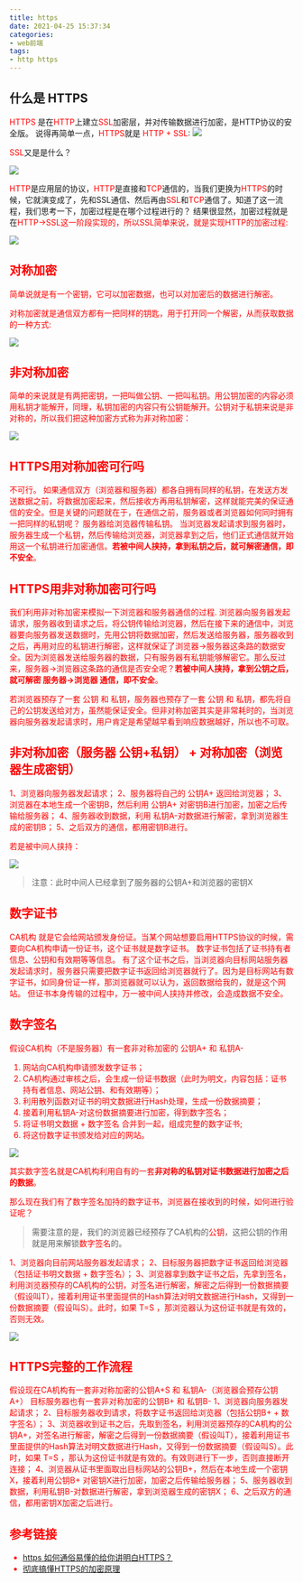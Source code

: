 ```yaml
---
title: https
date: 2021-04-25 15:37:34
categories: 
- web前端
tags:
- http https
---
```


## 什么是 HTTPS

<font color=red>HTTPS</font> 是在<font color=red>HTTP</font>上建立<font color=red>SSL</font>加密层，并对传输数据进行加密，是HTTP协议的安全版。 说得再简单一点，<font color=red>HTTPS</font>就是 <font color=red>HTTP + SSL</font>:
![](/images/http/6.png)


<font color=red>SSL</font>又是是什么？

![](/images/http/5.png)

<font color=red>HTTP</font>是应用层的协议，<font color=red>HTTP</font>是直接和<font color=red>TCP</font>通信的，当我们更换为<font color=red>HTTPS</font>的时候，它就演变成了，先和SSL</font>通信、然后再由<font color=red>SSL</font>和<font color=red>TCP</font>通信了。知道了这一流程，我们思考一下，加密过程是在哪个过程进行的？
结果很显然，加密过程就是在<font color=red>HTTP-><font color=red>SSL</font>这一阶段实现的，所以SSL简单来说，就是实现<font color=red>HTTP</font>的加密过程:

![](/images/http/7.png)


## 对称加密

简单说就是有一个<font color=red>密钥</font>，它可以<font color=red>加密</font>数据，也可以对加密后的数据进行<font color=red>解密</font>。

<font color=red>对称加密</font>就是通信双方都有一把同样的钥匙，用于打开同一个<font color=red>解密</font>，从而获取数据的一种方式:

![](/images/http/8.png)


## 非对称加密

简单的来说就是有两把密钥，一把叫做<font color=red>公钥</font>、一把叫<font color=red>私钥</font>。用公钥加密的内容必须用私钥才能解开，同理，私钥加密的内容只有公钥能解开。公钥对于私钥来说是非对称的，所以我们把这种加密方式称为非对称加密：

![](/images/http/9.png)


## HTTPS用对称加密可行吗

不可行。
如果通信双方（浏览器和服务器）都各自拥有同样的私钥，在发送方发送数据之前，将数据<font color=red>加密</font>起来，然后接收方再用私钥<font color=red>解密</font>，这样就能完美的保证通信的安全。但是关键的问题就在于，在通信之前，服务器或者浏览器如何同时拥有一把同样的私钥呢？
服务器给浏览器传输私钥。 当浏览器发起请求到服务器时，服务器生成一个私钥，然后传输给浏览器，浏览器拿到之后，他们正式通信就开始用这一个私钥进行加密通信。**若被中间人挟持，拿到私钥之后，就可解密通信，即不安全**。

## HTTPS用非对称加密可行吗

我们利用非对称加密来模拟一下浏览器和服务器通信的过程.
浏览器向服务器发起请求，服务器收到请求之后，将公钥传输给浏览器，然后在接下来的通信中，浏览器要向服务器发送数据时，先用公钥将数据加密，然后发送给服务器，服务器收到之后，再用对应的私钥进行解密，这样就保证了<font color=red>浏览器->服务器</font>这条路的数据安全。因为浏览器发送给服务器的数据，只有服务器有私钥能够解密它。那么反过来，<font color=red>服务器->浏览器</font>这条路的通信是否安全呢？**若被中间人挟持，拿到公钥之后，就可解密 服务器->浏览器 通信，即不安全**。


若浏览器预存了一套 <font color=red>公钥</font> 和 <font color=red>私钥</font>，服务器也预存了一套 <font color=red>公钥</font> 和 <font color=red>私钥</font>，都先将自己的公钥发送给对方，虽然能保证安全。但非对称加密其实是非常耗时的，当浏览器向服务器发起请求时，用户肯定是希望越早看到响应数据越好，所以也不可取。


## 非对称加密（服务器 公钥+私钥） + 对称加密（浏览器生成密钥）

1、浏览器向服务器发起请求；
2、服务器将自己的 <font color=red>公钥A+</font> 返回给浏览器；
3、浏览器在本地生成一个<font color=red>密钥B</font>，然后利用 <font color=red>公钥A+</font> 对<font color=red>密钥B</font>进行加密，加密之后传输给服务器；
4、服务器收到数据，利用 <font color=red>私钥A-</font>对数据进行解密，拿到浏览器生成的<font color=red>密钥B</font>；
5、之后双方的通信，都用<font color=red>密钥B</font>进行。

若是被中间人挟持： 

![](/images/http/10.png)

>  注意：此时中间人已经拿到了服务器的公钥A+和浏览器的密钥X


## 数字证书

<font color=red>CA机构</font> 就是它会给网站颁发<font color=red>身份证</font>。当某个网站想要启用HTTPS协议的时候，需要向CA机构申请一份证书，这个证书就是数字证书。
<font color=red>数字证书包括了证书持有者信息、公钥和有效期等等信息。</font>
有了这个证书之后，当浏览器向目标网站服务器发起请求时，服务器只需要把数字证书返回给浏览器就行了。因为是目标网站有数字证书，如同身份证一样，那浏览器就可以认为，返回数据给我的，就是这个网站。
但证书本身传输的过程中，万一被中间人挟持并修改，会造成数据不安全。



## 数字签名

假设CA机构（不是服务器）有一套非对称加密的 <font color=red>公钥A+</font> 和 <font color=red>私钥A-</font>
1. 网站向CA机构申请颁发数字证书；
2. CA机构通过审核之后，会生成一份证书数据（此时为明文，内容包括：证书持有者信息、网站公钥、和有效期等）；
3. 利用散列函数对证书的明文数据进行<font>Hash</font>处理，生成一份<font color=red>数据摘要</font>；
4. 接着利用<font color=red>私钥A-</font>对这份<font color=red>数据摘</font>要进行加密，得到<font color=red>数字签名</font>；
5. 将<font color=red>证书明文数据</font> + <font color=red>数字签名</font> 合并到一起，组成完整的<font color=red>数字证书</font>;
5. 将这份数字证书颁发给对应的网站。

![](/images/http/11.png)

其实<font color=red>数字签名</font>就是CA机构利用自有的一套**非对称的私钥对证书数据进行加密之后的数据**。

那么现在我们有了数字签名加持的数字证书，浏览器在接收到的时候，如何进行验证呢？

> 需要注意的是，我们的浏览器已经预存了CA机构的<font color=red>公钥</font>，这把公钥的作用就是用来解锁<font color=red>数字签名</font>的。

1、浏览器向目前网站服务器发起请求；
2、目标服务器把<font color=red>数字证书</font>返回给浏览器（包括证书明文数据 + 数字签名）；
3、浏览器拿到数字证书之后，先拿到<font color=red>签名</font>，利用浏览器预存的CA机构的公钥，对<font color=red><font color=red>签名</font>进行解密，解密之后得到一份<font color=red>数据摘要</font>（假设叫<font color=red>T</font>），接着利用证书里面提供的Hash算法对明文数据进行<font color=red>Hash</font>，又得到一份<font color=red>数据摘要</font>（假设叫<font color=red>S</font>）。此时，如果 <font color=red>T=S</font> ，那浏览器认为这份证书就是有效的，否则无效。

![](/images/http/12.png)

## HTTPS完整的工作流程


假设现在CA机构有一套非对称加密的<font color=red>公钥A+S</font> 和 <font color=red>私钥A-</font>（浏览器会预存<font color=red>公钥A+</font>）
目标服务器也有一套非对称加密的<font color=red>公钥B+</font> 和 <font color=red>私钥B-</font>
1、浏览器向服务器发起请求；
2、目标服务器收到请求，将<font color=red>数字证书</font>返回给浏览器（包括<font color=red>公钥B+</font> + 数字签名）；
3、浏览器收到证书之后，先取到<font color=red>签名</font>，利用浏览器预存的CA机构的<font color=red>公钥A+</font>，对<font color=red>签名</font>进行解密，解密之后得到一份<font color=red>数据摘要</font>（假设叫<font color=red>T</font>），接着利用证书里面提供的<font color=red>Hash算法</font>对<font color=red>明文数据</font>进行<font color=red>Hash</font>，又得到一份数据摘要（假设叫<font color=red>S</font>）。此时，如果 <font color=red>T=S</font> ，那认为这份证书就是有效的。有效则进行下一步，否则直接断开连接；
4、浏览器从证书里面取出目标网站的<font color=red>公钥B+</font>，然后在本地生成一个<font color=red>密钥X</font>，接着利用<font color=red>公钥B+</font> 对<font color=red>密钥X</font>进行加密，加密之后传输给服务器；
5、服务器收到数据，利用<font color=red>私钥B-</font>对数据进行解密，拿到浏览器生成的<font color=red>密钥X</font>；
6、之后双方的通信，都用<font color=red>密钥X</font>加密之后进行。




## 参考链接

* [https 如何通俗易懂的给你讲明白HTTPS？](https://juejin.cn/post/6955767063524671524)
* [彻底搞懂HTTPS的加密原理](https://zhuanlan.zhihu.com/p/43789231)

